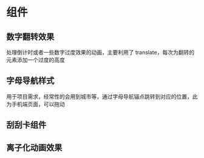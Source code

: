 # 组件

## 数字翻转效果

处理倒计时或者一些数字过度效果的动画，主要利用了 translate，每次为翻转的元素添加一个过度的高度

<ClientOnly>
  <numrotate/>
</ClientOnly>

## 字母导航样式

用于项目需求，经常性的会用到城市等，通过字母导航锚点跳转到对应的位置，此为手机端页面，可以拖动

<ClientOnly>
  <navView/>
</ClientOnly>

## 刮刮卡组件

<ClientOnly>
  <canvasRipple/>
</ClientOnly>

## 离子化动画效果

<ClientOnly>
  <powder/>
</ClientOnly>
